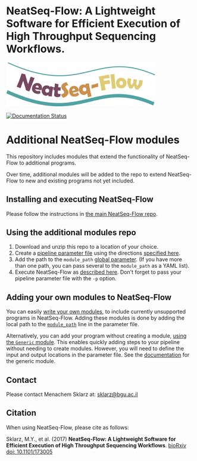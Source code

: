 # **NeatSeq-Flow**: A Lightweight Software for Efficient Execution of High Throughput Sequencing Workflows.

<img src="https://github.com/bioinfo-core-BGU/neatseq-flow/raw/master/docs/source/figs/NeatSeq_Flow_logo.png" width="400">

[![Documentation Status](https://readthedocs.org/projects/neatseq-flow-modules/badge/?version=latest)](http://neatseq-flow-modules.readthedocs.io/en/latest/?badge=latest)

<!-- [![Github All Releases](https://img.shields.io/github/downloads/sklarz-bgu/neatseq-flow-modules/total.svg)]() -->
<!-- ![GitHub release](https://img.shields.io/github/release-pre/sklarz-bgu/neatseq-flow-modules.svg) -->
<!-- ![GitHub repo size](https://img.shields.io/github/repo-size/sklarz-bgu/neatseq-flow-modules.svg) -->
<!-- ![GitHub top language](https://img.shields.io/github/languages/top/sklarz-bgu/neatseq-flow-modules.svg) -->
<!-- ![GitHub last commit](https://img.shields.io/github/last-commit/sklarz-bgu/neatseq-flow-modules.svg) -->


                

# Additional NeatSeq-Flow modules

This repository includes modules that extend the functionality of NeatSeq-Flow to additional programs.

Over time, additional modules will be added to the repo to extend NeatSeq-Flow to new and existing programs not yet included.

## Installing and executing NeatSeq-Flow

Please follow the instructions in [the main NeatSeq-Flow repo](https://github.com/bioinfo-core-BGU/neatseq-flow).

## Using the additional modules repo

1. Download and unzip this repo to a location of your choice.
2. Create a [pipeline parameter file](http://neatseq-flow.readthedocs.io/en/latest/02.build_WF.html#parameter-file-definition) using the directions [specified here](http://neatseq-flow.readthedocs.io/en/latest/02.build_WF.html#parameter-file-definition).
3. Add the path to the `module_path` [global parameter](http://neatseq-flow.readthedocs.io/en/latest/02.build_WF.html#global-parameters). (If you have more than one path, you can pass several to the `module_path` as a YAML list).
4. Execute NeatSeq-Flow as [described here](http://neatseq-flow.readthedocs.io/en/latest/02.build_WF.html#execution). Don't forget to pass your pipeline parameter file with the `-p` option. 

## Adding your own modules to NeatSeq-Flow

You can easily [write your own modules](http://neatseq-flow.readthedocs.io/en/latest/06.addnew_module.html#for-the-programmer-adding-modules), to include currently unsupported programs in NeatSeq-Flow. Adding these modules is done by adding the local path to the [`module_path`](http://neatseq-flow.readthedocs.io/en/latest/02.build_WF.html#global-parameters) line in the parameter file.

Alternatively, you can add your program without creating a module, [using the `Generic` module](http://neatseq-flow.readthedocs.io/en/latest/modules/generic.html#module-step_classes.Generic.Generic). This enables quickly adding steps to your pipeline without needing to create modules. However, you will need to define the input and output locations in the parameter file. See the [documentation](http://neatseq-flow.readthedocs.io/en/latest/modules/generic.html#module-step_classes.Generic.Generic) for the generic module.  

## Contact

Please contact Menachem Sklarz at: [sklarz@bgu.ac.il](mailto:sklarz@bgu.ac.il)

## Citation

When using NeatSeq-Flow, please cite as follows:

Sklarz, M.Y., et al. (2017) **NeatSeq-Flow: A Lightweight Software for Efficient Execution of High Throughput Sequencing Workflows**. [bioRxiv doi: 10.1101/173005](http://www.biorxiv.org/content/early/2017/08/08/173005)

